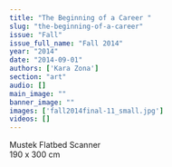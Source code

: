 ```yaml
---
title: "The Beginning of a Career "
slug: "the-beginning-of-a-career"
issue: "Fall"
issue_full_name: "Fall 2014"
year: "2014"
date: "2014-09-01"
authors: ['Kara Zona']
section: "art"
audio: []
main_image: ""
banner_image: ""
images: ['fall2014final-11_small.jpg']
videos: []
---
```

Mustek Flatbed Scanner  
190 x 300 cm


